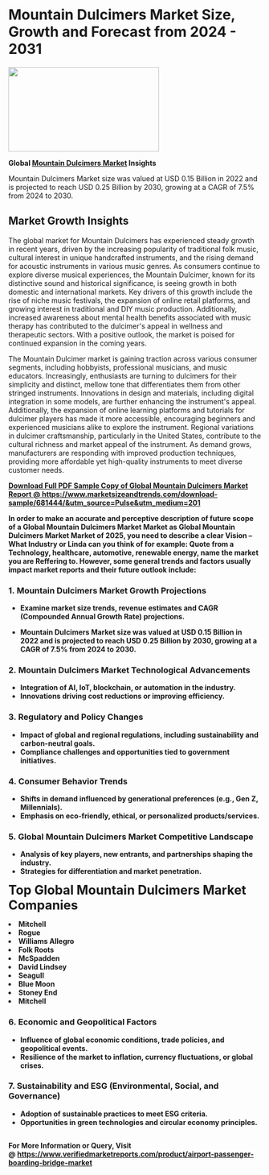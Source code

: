 <H1>Mountain Dulcimers Market Size, Growth and Forecast from 2024 - 2031</H1><img class="aligncenter size-medium wp-image-584254" src="https://thirdeyenews.in/wp-content/uploads/2024/09/Global-Market-Research-300x168.jpeg" alt="" width="300" height="168" /><p><strong>Global&nbsp;<a href="https://www.marketsizeandtrends.com/download-sample/681444/&amp;utm_source=Pulse&amp;utm_medium=201">Mountain Dulcimers Market</a> Insights</strong></p><p>Mountain Dulcimers Market size was valued at USD 0.15 Billion in 2022 and is projected to reach USD 0.25 Billion by 2030, growing at a CAGR of 7.5% from 2024 to 2030.</p><p><h2>Market Growth Insights</h2> <p>The global market for Mountain Dulcimers has experienced steady growth in recent years, driven by the increasing popularity of traditional folk music, cultural interest in unique handcrafted instruments, and the rising demand for acoustic instruments in various music genres. As consumers continue to explore diverse musical experiences, the Mountain Dulcimer, known for its distinctive sound and historical significance, is seeing growth in both domestic and international markets. Key drivers of this growth include the rise of niche music festivals, the expansion of online retail platforms, and growing interest in traditional and DIY music production. Additionally, increased awareness about mental health benefits associated with music therapy has contributed to the dulcimer's appeal in wellness and therapeutic sectors. With a positive outlook, the market is poised for continued expansion in the coming years.</p> <p><strong><a href="#"></a></strong></p> <p>The Mountain Dulcimer market is gaining traction across various consumer segments, including hobbyists, professional musicians, and music educators. Increasingly, enthusiasts are turning to dulcimers for their simplicity and distinct, mellow tone that differentiates them from other stringed instruments. Innovations in design and materials, including digital integration in some models, are further enhancing the instrument's appeal. Additionally, the expansion of online learning platforms and tutorials for dulcimer players has made it more accessible, encouraging beginners and experienced musicians alike to explore the instrument. Regional variations in dulcimer craftsmanship, particularly in the United States, contribute to the cultural richness and market appeal of the instrument. As demand grows, manufacturers are responding with improved production techniques, providing more affordable yet high-quality instruments to meet diverse customer needs. <p><strong><a href="#"></p><p><span class=""><strong>Download Full PDF Sample Copy of Global Mountain Dulcimers Market Report</strong> @ <a href="https://www.marketsizeandtrends.com/download-sample/681444/&amp;utm_source=Pulse&amp;utm_medium=201" target="_blank">https://www.marketsizeandtrends.com/download-sample/681444/&amp;utm_source=Pulse&amp;utm_medium=201</a></span></p><p>In order to make an accurate and perceptive description of future scope of a Global&nbsp;Mountain Dulcimers Market Market as Global&nbsp;Mountain Dulcimers Market Market of 2025, you need to describe a clear Vision &ndash; What Industry or Linda can you think of for example: Quote from a Technology, healthcare, automotive, renewable energy, name the market you are Reffering to. However, some general trends and factors usually impact market reports and their future outlook include:</p><h3>1.&nbsp;<strong>Mountain Dulcimers Market Growth Projections</strong></h3><ul><li>Examine market size trends, revenue estimates and CAGR (Compounded Annual Growth Rate) projections.</li><li><p>Mountain Dulcimers Market size was valued at USD 0.15 Billion in 2022 and is projected to reach USD 0.25 Billion by 2030, growing at a CAGR of 7.5% from 2024 to 2030.</p></li></ul><h3>2.&nbsp;<strong>Mountain Dulcimers Market Technological Advancements</strong></h3><ul><li>Integration of AI, IoT, blockchain, or automation in the industry.</li><li>Innovations driving cost reductions or improving efficiency.</li></ul><h3>3.&nbsp;<strong>Regulatory and Policy Changes</strong></h3><ul><li>Impact of global and regional regulations, including sustainability and carbon-neutral goals.</li><li>Compliance challenges and opportunities tied to government initiatives.</li></ul><h3>4.&nbsp;<strong>Consumer Behavior Trends</strong></h3><ul><li>Shifts in demand influenced by generational preferences (e.g., Gen Z, Millennials).</li><li>Emphasis on eco-friendly, ethical, or personalized products/services.</li></ul><h3>5.&nbsp;<strong>Global Mountain Dulcimers Market Competitive Landscape</strong></h3><ul><li>Analysis of key players, new entrants, and partnerships shaping the industry.</li><li>Strategies for differentiation and market penetration.</li></ul><p data-pm-slice="1 1 []"><span style="color: inherit; font-family: inherit; font-size: 25px;">Top Global Mountain Dulcimers Market Companies</span></p><div class="" data-test-id=""><p><li>Mitchell</li><li> Rogue</li><li> Williams Allegro</li><li> Folk Roots</li><li> McSpadden</li><li> David Lindsey</li><li> Seagull</li><li> Blue Moon</li><li> Stoney End</li><li> Mitchell</li></p></div><h3>6.&nbsp;<strong>Economic and Geopolitical Factors</strong></h3><ul><li>Influence of global economic conditions, trade policies, and geopolitical events.</li><li>Resilience of the market to inflation, currency fluctuations, or global crises.</li></ul><h3>7.&nbsp;<strong>Sustainability and ESG (Environmental, Social, and Governance)</strong></h3><ul><li>Adoption of sustainable practices to meet ESG criteria.</li><li>Opportunities in green technologies and circular economy principles.</li></ul><h2><strong style="font-size: 14px;">For More Information or Query, Visit @&nbsp;</strong><a style="background-color: #ffffff; font-size: 14px;" href="https://www.marketsizeandtrends.com/report/mountain-dulcimers-market/" target="_blank">https://www.verifiedmarketreports.com/product/airport-passenger-boarding-bridge-market</a></h2>
